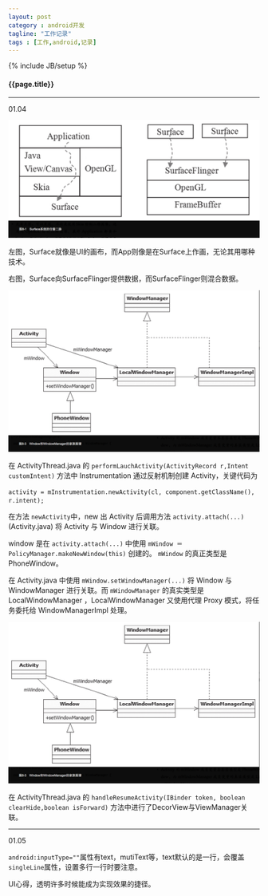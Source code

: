 ```yaml
---
layout: post
category : android开发
tagline: "工作记录"
tags : [工作,android,记录]
---
```

{% include JB/setup %}

<h4>{{page.title}}</h4>

---

01.04

![](/img/QQ20150104-1.png)

左图，Surface就像是UI的画布，而App则像是在Surface上作画，无论其用哪种技术。

右图，Surface向SurfaceFlinger提供数据，而SurfaceFlinger则混合数据。


![](/img/QQ20150104-2.png)

在 ActivityThread.java 的 `performLauchActivity(ActivityRecord r,Intent customIntent)` 方法中 Instrumentation 通过反射机制创建 Activity，关键代码为

`activity = mInstrumentation.newActivity(cl, component.getClassName(), r.intent);`
    
在方法 `newActivity`中，new 出 Activity 后调用方法 `activity.attach(...)`  (Activity.java) 将 Activity 与 Window 进行关联。

window 是在 `activity.attach(...)` 中使用 `mWindow ＝ PolicyManager.makeNewWindow(this)` 创建的。 `mWindow` 的真正类型是 PhoneWindow。

在 Activity.java 中使用 `mWindow.setWindowManager(...)` 将 Window 与 WindowManager 进行关联。而 `mWindowManager` 的真实类型是 LocalWindowManager ，LocalWindowManager 又使用代理 Proxy 模式，将任务委托给 WindowManagerImpl 处理。

![](/img/QQ20150104-2.png)

在 ActivityThread.java 的  `handleResumeActivity(IBinder token, boolean clearHide,boolean isForward)` 方法中进行了DecorView与ViewManager关联。



---

01.05

`android:inputType=""`属性有text，mutiText等，text默认的是一行，会覆盖`singleLine`属性，设置多行一行时要注意。

UI心得，透明许多时候能成为实现效果的捷径。